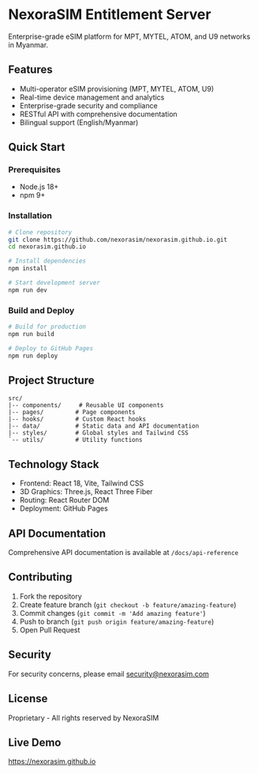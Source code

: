 # NexoraSIM Entitlement Server

Enterprise-grade eSIM platform for MPT, MYTEL, ATOM, and U9 networks in Myanmar.

## Features

- Multi-operator eSIM provisioning (MPT, MYTEL, ATOM, U9)
- Real-time device management and analytics
- Enterprise-grade security and compliance
- RESTful API with comprehensive documentation
- Bilingual support (English/Myanmar)

## Quick Start

### Prerequisites
- Node.js 18+ 
- npm 9+

### Installation

```bash
# Clone repository
git clone https://github.com/nexorasim/nexorasim.github.io.git
cd nexorasim.github.io

# Install dependencies
npm install

# Start development server
npm run dev
```

### Build and Deploy

```bash
# Build for production
npm run build

# Deploy to GitHub Pages
npm run deploy
```

## Project Structure

```
src/
|-- components/     # Reusable UI components
|-- pages/         # Page components
|-- hooks/         # Custom React hooks
|-- data/          # Static data and API documentation
|-- styles/        # Global styles and Tailwind CSS
`-- utils/         # Utility functions
```

## Technology Stack

- Frontend: React 18, Vite, Tailwind CSS
- 3D Graphics: Three.js, React Three Fiber
- Routing: React Router DOM
- Deployment: GitHub Pages

## API Documentation

Comprehensive API documentation is available at `/docs/api-reference`

## Contributing

1. Fork the repository
2. Create feature branch (`git checkout -b feature/amazing-feature`)
3. Commit changes (`git commit -m 'Add amazing feature'`)
4. Push to branch (`git push origin feature/amazing-feature`)
5. Open Pull Request

## Security

For security concerns, please email security@nexorasim.com

## License

Proprietary - All rights reserved by NexoraSIM

## Live Demo

https://nexorasim.github.io